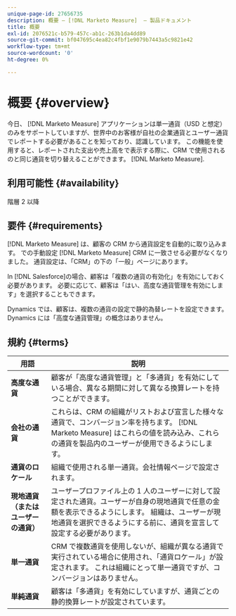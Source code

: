 ```yaml
---
unique-page-id: 27656735
description: 概要 — [!DNL Marketo Measure]  — 製品ドキュメント
title: 概要
exl-id: 2076521c-b579-457c-ab1c-263b1da4dd89
source-git-commit: bf047695c4ea82c4fbf1e9079b7443a5c9821e42
workflow-type: tm+mt
source-wordcount: '0'
ht-degree: 0%

---
```


# 概要 {#overview}

今日、 [!DNL Marketo Measure] アプリケーションは単一通貨（USD と想定）のみをサポートしていますが、世界中のお客様が自社の企業通貨とユーザー通貨でレポートする必要があることを知っており、認識しています。 この機能を使用すると、レポートされた支出や売上高をで表示する際に、CRM で使用されるのと同じ通貨を切り替えることができます。 [!DNL Marketo Measure].

## 利用可能性 {#availability}

階層 2 以降

## 要件 {#requirements}

[!DNL Marketo Measure] は、顧客の CRM から通貨設定を自動的に取り込みます。 での手動設定 [!DNL Marketo Measure] CRM に一致させる必要がなくなりました。 通貨設定は、「CRM」の下の「一般」ページにあります。

In [!DNL Salesforce]の場合、顧客は「複数の通貨の有効化」を有効にしておく必要があります。 必要に応じて、顧客は「はい、高度な通貨管理を有効にします」を選択することもできます。

Dynamics では、顧客は、複数の通貨の設定で静的為替レートを設定できます。 Dynamics には「高度な通貨管理」の概念はありません。

## 規約 {#terms}

| **用語** | 説明 |
|---|---|
| **高度な通貨** | 顧客が「高度な通貨管理」と「多通貨」を有効にしている場合、異なる期間に対して異なる換算レートを持つことができます。 |
| **会社の通貨** | これらは、CRM の組織がリストおよび宣言した様々な通貨で、コンバージョン率を持ちます。 [!DNL Marketo Measure] はこれらの値を読み込み、これらの通貨を製品内のユーザーが使用できるようにします。 |
| **通貨のロケール** | 組織で使用される単一通貨。会社情報ページで設定されます。 |
| **現地通貨（またはユーザーの通貨）** | ユーザープロファイル上の 1 人のユーザーに対して設定された通貨。ユーザーが自身の現地通貨で任意の金額を表示できるようにします。 組織は、ユーザーが現地通貨を選択できるようにする前に、通貨を宣言して設定する必要があります。 |
| **単一通貨** | CRM で複数通貨を使用しないが、組織が異なる通貨で実行されている場合に使用され、「通貨ロケール」が設定されます。 これは組織にとって単一通貨ですが、コンバージョンはありません。 |
| **単純通貨** | 顧客は「多通貨」を有効にしていますが、通貨ごとの静的換算レートが設定されています。 |
